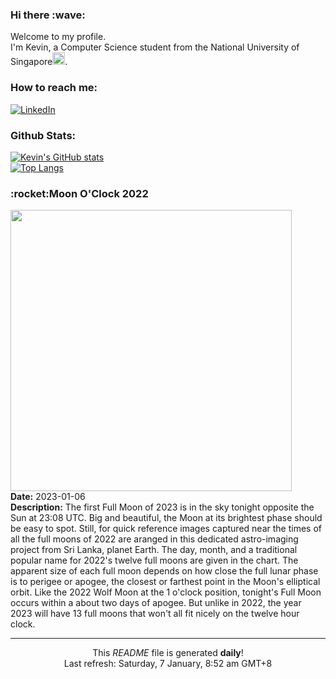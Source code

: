 <h3>Hi there :wave:</h3>

Welcome to my profile.   
I'm Kevin, a Computer Science student from the National University of Singapore<img src="https://img.icons8.com/color/96/000000/singapore-circular.png" width="20px"/>.</p>

<h3>How to reach me: </h3>
<a href="https://www.linkedin.com/in/kevin-foong/"><img alt="LinkedIn" src="https://img.shields.io/badge/linkedin-%230077B5.svg?&style=for-the-badge&logo=linkedin&logoColor=white" /></a> 

<h3>Github Stats: </h3> 

[![Kevin's GitHub stats](https://github-readme-stats.vercel.app/api?username=kevin9foong&theme=tokyonight)](https://github.com/anuraghazra/github-readme-stats) <br/>
[![Top Langs](https://github-readme-stats.vercel.app/api/top-langs/?username=kevin9foong&layout=compact&theme=tokyonight)](https://github.com/anuraghazra/github-readme-stats)

<h3>:rocket:Moon O&#39;Clock 2022</h3> 
<img width="450" src="https:&#x2F;&#x2F;apod.nasa.gov&#x2F;apod&#x2F;image&#x2F;2301&#x2F;MoonOClock.jpg" /><br/>
<b>Date:</b> 2023-01-06<br/>
<b>Description:</b> The first Full Moon of 2023 is in the sky tonight opposite the Sun at 23:08 UTC. Big and beautiful, the Moon at its brightest phase should be easy to spot. Still, for quick reference images captured near the times of all the full moons of 2022 are aranged in this dedicated astro-imaging project from Sri Lanka, planet Earth. The day, month, and a traditional popular name for 2022&#39;s twelve full moons are given in the chart. The apparent size of each full moon depends on how close the full lunar phase is to perigee or apogee, the closest or farthest point in the Moon&#39;s elliptical orbit. Like the 2022 Wolf Moon at the 1 o&#39;clock position, tonight&#39;s Full Moon occurs within a about two days of apogee. But unlike in 2022, the year 2023 will have 13 full moons that won&#39;t all fit nicely on the twelve hour clock.<br/>

------------
<p align="center">This <i>README</i> file is generated <b>daily</b>!</br>
Last refresh: Saturday, 7 January, 8:52 am GMT+8<br />